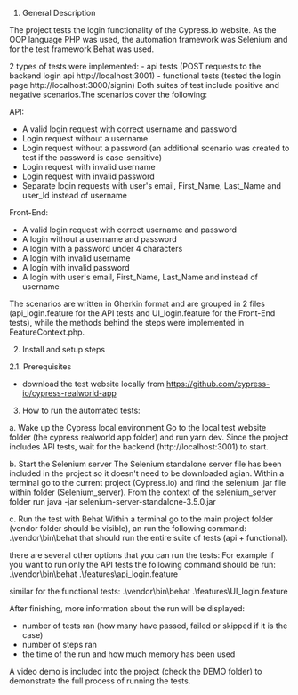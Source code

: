 1. General Description

The project tests the login functionality of the Cypress.io website.
As the OOP language PHP was used, the automation framework was Selenium and for the test framework Behat was used.

2 types of tests were implemented:
	- api tests (POST requests to the backend login api http://localhost:3001)
	- functional tests (tested the login page http://localhost:3000/signin)
Both suites of test include positive and negative scenarios.The scenarios cover the following:

API:
- A valid login request with correct username and password
- Login request without a username
- Login request without a password (an additional scenario was created to test if the password is case-sensitive)
- Login request with invalid username
- Login request with invalid password
- Separate login requests with user's email, First_Name, Last_Name and user_Id instead of username

Front-End:
- A valid login request with correct username and password
- A login without a username and password
- A login with a password under 4 characters
- A login with invalid username
- A login with invalid password
- A login with user's email, First_Name, Last_Name and instead of username


The scenarios are written in Gherkin format and are grouped in 2 files (api_login.feature for the API tests and UI_login.feature for the Front-End tests), while the methods behind the steps were implemented in FeatureContext.php.


2. Install and setup steps

2.1. Prerequisites
- download the test website locally from https://github.com/cypress-io/cypress-realworld-app

3. How to run the automated tests:

a. Wake up the Cypress local environment
Go to the local test website folder (the cypress realworld app folder) and run yarn dev. Since the project includes API tests, wait for the backend (http://localhost:3001) to start.

b. Start the Selenium server
The Selenium standalone server file has been included in the project so it doesn't need to be downloaded agian.
Within a terminal go to the current project (Cypress.io) and find the selenium .jar file within folder (Selenium_server). From the context of the selenium_server folder run java -jar selenium-server-standalone-3.5.0.jar

c. Run the test with Behat
Within a terminal go to the main project folder (vendor folder should be visible), an run the following command:
.\vendor\bin\behat that should run the entire suite of tests (api + functional).

there are several other options that you can run the tests:
For example if you want to run only the API tests the following command should be run:
.\vendor\bin\behat .\features\api_login.feature

similar for the functional tests:
.\vendor\bin\behat .\features\UI_login.feature

After finishing, more information about the run will be displayed:
- number of tests ran (how many have passed, failed or skipped if it is the case)
- number of steps ran
- the time of the run and how much memory has been used

A video demo is included into the project (check the DEMO folder) to demonstrate the full process of running the tests.

